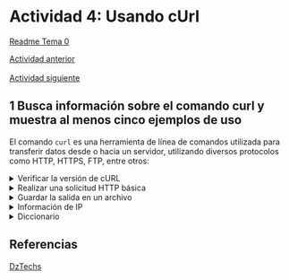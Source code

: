 # Actividad 4: Usando cUrl

[Readme Tema 0](/Tema0/readme.md)

[Actividad anterior](0.3.md)
&emsp;&emsp;&emsp;&emsp;&emsp;&emsp;&emsp;&emsp;&emsp;&emsp;&emsp;&emsp;&emsp;&emsp;&emsp;&emsp;&emsp;&emsp;&emsp;&emsp;&emsp;&emsp;&emsp;&emsp;&emsp;&emsp;&emsp;&emsp;&emsp;&emsp;&emsp;&emsp;&emsp;
[Actividad siguiente](0.5.md)

## 1 Busca información sobre el comando curl y muestra al menos cinco ejemplos de uso

El comando ``curl`` es una herramienta de línea de comandos utilizada para transferir datos desde o hacia un servidor, utilizando diversos protocolos como HTTP, HTTPS, FTP, entre otros:

<details>

<summary>Verificar la versión de cURL</summary>

> <br>
> Usando el comando `curl --version`, podremos ver la versión de cURL disponible en nuestro equipo.
>
> ``` cmd
> C:\Users\user>curl --version
> curl 8.7.1 (Windows) libcurl/8.7.1 Schannel zlib/1.3 WinIDN
> Release-Date: 2024-03-27
> Protocols: dict file ftp ftps http https imap imaps ipfs ipns mqtt pop3 pop3s smb smbs smtp smtps telnet tftp
> Features: alt-svc AsynchDNS HSTS HTTPS-proxy IDN IPv6 Kerberos Largefile libz NTLM SPNEGO SSL > SSPI threadsafe Unicode UnixSockets
> ```
>
</details>

<details>

<summary>Realizar una solicitud HTTP básica</summary>

> Este comando muestra el contenido de la página web en la terminal
>
> ``curl http://ejemplo.com``
>
> ``` cmd
> C:\Users\user>curl https://wikipedia.org
> 
> <!DOCTYPE HTML PUBLIC "-//IETF//DTD HTML 2.0//EN">
> <html><head>
> <title>301 Moved Permanently</title>
> </head><body>
> <h1>Moved Permanently</h1>
> <p>The document has moved <a href="https://www.wikipedia.org/">here</a>.</p>
> </body></html>
> ```
>
>
> Si por ejemplo hacemos ``curl https://wikipedia.org``, este nos devuelve que la dirección actual de la url que hemos solicitado, está en ``https://www.wikipedia.org/``, y si realizamos ``curl https://www.wikipedia.org/``, este nos devuelve la pagina completa de la dirección
>
> ![0.4.1](img/0.4.1.png)
</details>

<details>

<summary>Guardar la salida en un archivo</summary>

> <br>
> Mediante este comando, podremos crear una pagina html estatica de la solicitud del anterior ejemplo
>
> ``curl http://ejemplo.com > salida.html``
>
> ![0.4.2](img/0.4.2.png)
>
> <a href="res/0.4.2_salida.html">código de salida</a>
>
> [web de salida](https://htmlpreview.github.io/?https://github.com/jcorvid509/SREI/blob/d7a634bdaf65df4cb7ab79475c74a8450b25714c/Tema0/Actividades/res/0.4.2_salida.html)
>
> [web de entrada](https://www.wikipedia.org/)
>
</details>

<details>

<summary>Información de IP</summary>

> <br>
> Se puede usar el comando `curl ipinfo.io` para obtener toda la información de la red sobre el dispositivo.
>
> ``` cmd
> C:\Users\user>curl ipinfo.io
> {
>   "ip": "80.24.235.188",
>   "hostname": "188.red-80-24-235.staticip.rima-tde.net",
>   "city": "Sevilla",
>   "region": "Andalusia",
>   "country": "ES",
>   "loc": "37.3828,-5.9732",
>   "org": "AS3352 TELEFONICA DE ESPANA S.A.U.",
>   "postal": "41005",
>   "timezone": "Europe/Madrid",
>   "readme": "https://ipinfo.io/missingauth"
> }
> ```
>
</details>

<details>

<summary>Diccionario</summary>

> <br>
> El protocolo `dict`, proporcionado por *libcurl* se puede usar para encontrar el significado de una palabra. Usa como fuente
> [WordNet](https://wordnet.princeton.edu/)
>
> ``` cmd
> C:\Users\2ASIR>curl dict://dict.org/d:platypus
> 220 dict.dict.org dictd 1.12.1/rf on Linux 4.19.0-10-amd64 <auth.mime> <376245610.23395.1728456703@dict.dict.org>
> 250 ok
> 150 2 definitions retrieved
> 151 "Platypus" gcide "The Collaborative International Dictionary of English v.0.48"
> Platypus \Plat"y*pus\, n. [NL., fr. Gr. ? + ? foot.] (Zool.)
>    The {duck mole}. See under {Duck}.
> 
>    Syn: Duck Mole, duckbill, duck-bill platypus, duck-billed
>         platypus. [1913 Webster]
> .
> 151 "platypus" gcide "The Collaborative International Dictionary of English v.0.48"
> Duck \Duck\, n. [OE. duke, doke. See {Duck}, v. t. ]
>    1. (Zool.) Any bird of the subfamily {Anatin[ae]}, family
>       {Anatid[ae]}.
>       [1913 Webster]
> 
>    Note: The genera and species are numerous. They are divided
>          into {river ducks} and {sea ducks}. Among the former
>          are the common domestic duck ({Anas boschas}); the wood
>          duck ({Aix sponsa}); the beautiful mandarin duck of
>          China ({Dendronessa galeriliculata}); the Muscovy duck,
>          originally of South America ({Cairina moschata}). Among
>          the sea ducks are the eider, canvasback, scoter, etc.
>          [1913 Webster]
> 
>    2. A sudden inclination of the bead or dropping of the
>       person, resembling the motion of a duck in water.
>       [1913 Webster]
> ```
>
</details>

## Referencias
[DzTechs](https://es.dztechy.com/useful-curl-commands/)